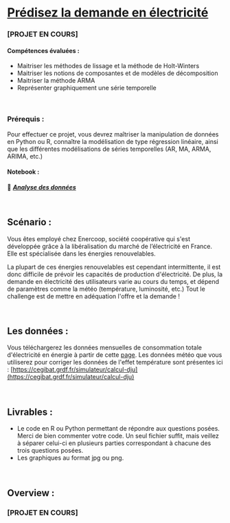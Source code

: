 # [Prédisez la demande en électricité](https://openclassrooms.com/fr/paths/65/projects/150/assignment) 

### [PROJET EN COURS]

#### Compétences évaluées : 

  - Maitriser les méthodes de lissage et la méthode de Holt-Winters
  - Maitriser les notions de composantes et de modèles de décomposition
  - Maitriser la méthode ARMA
  - Représenter graphiquement une série temporelle

<br>

### Prérequis : 

Pour effectuer ce projet, vous devrez maîtriser la manipulation de données en Python ou R, connaître la modélisation de type régression linéaire, ainsi que les différentes modélisations de séries temporelles (AR, MA, ARMA, ARIMA, etc.) 

#### Notebook : 

📗 ***[Analyse des données](https://github.com/Gladouu/P9/blob/main/P9_01_code.ipynb)***

<br>

## Scénario : 

Vous êtes employé chez Enercoop, société coopérative qui s'est développée grâce à la libéralisation du marché de l’électricité en France. Elle est spécialisée dans les énergies renouvelables.

La plupart de ces énergies renouvelables est cependant intermittente, il est donc difficile de prévoir les capacités de production d'électricité. De plus, la demande en électricité des utilisateurs varie au cours du temps, et dépend de paramètres comme la météo (température, luminosité, etc.) Tout le challenge est de mettre en adéquation l'offre et la demande !

<br>

## Les données : 
Vous téléchargerez les données mensuelles de consommation totale d'électricité en énergie à partir de cette [page](https://www.rte-france.com/eco2mix/telecharger-les-indicateurs).
Les données météo que vous utiliserez pour corriger les données de l'effet température sont présentes ici : [https://cegibat.grdf.fr/simulateur/calcul-dju](https://cegibat.grdf.fr/simulateur/calcul-dju)

<br>

## Livrables : 

- Le code en R ou Python permettant de répondre aux questions posées. Merci de bien commenter votre code. Un seul fichier suffit, mais veillez à séparer celui-ci en plusieurs parties correspondant à chacune des trois questions posées.
- Les graphiques au format jpg ou png.

<br>

## Overview : 
### [PROJET EN COURS]
